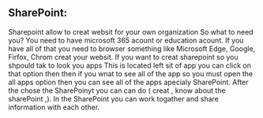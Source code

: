 ## SharePoint:
Sharepoint allow to creat websit for your own organization 
So what to need you? You need to have microsoft 365 acount or education acount.
If you have all of that you need to browser something like Microsoft Edge, Google, Firfox, Chrom creat your websit.
If you want to creat sharepoint so you shpould tak to look you apps This is located left sit of app you can click on that option then then if you wnat to see all of the app so you must open the all apps option then you can see all of the apps apecialy SharePoint.
After the chose the SharePoinyt you can can do ( creat , know about the sharePoint ,).
In the SharePoint you can work togather and share information with each other.
